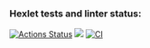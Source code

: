 ### Hexlet tests and linter status:
[![Actions Status](https://github.com/JustGitHubUserid9292/frontend-project-46/workflows/hexlet-check/badge.svg)](https://github.com/JustGitHubUserid9292/frontend-project-46/actions)
<a href="https://codeclimate.com/github/JustGitHubUserid9292/frontend-project-46/maintainability"><img src="https://api.codeclimate.com/v1/badges/5358206623911b323f82/maintainability" /></a>
[![CI](https://github.com/JustGitHubUserid9292/frontend-project-46/actions/workflows/main.yml/badge.svg)](https://github.com/JustGitHubUserid9292/frontend-project-46/actions/workflows/main.yml)
